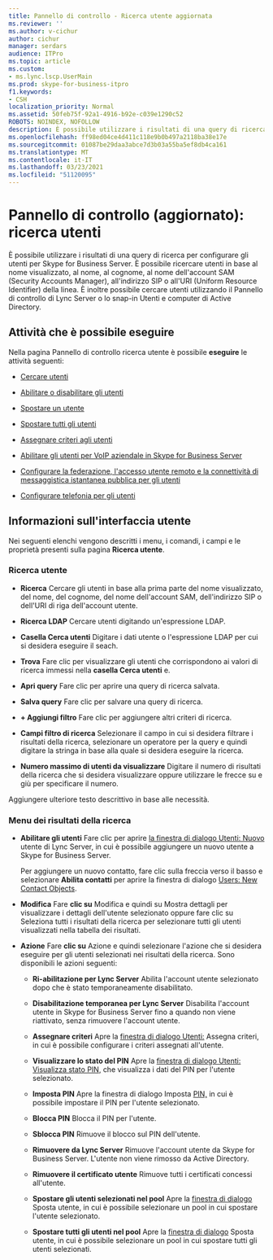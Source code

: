 ```yaml
---
title: Pannello di controllo - Ricerca utente aggiornata
ms.reviewer: ''
ms.author: v-cichur
author: cichur
manager: serdars
audience: ITPro
ms.topic: article
ms.custom:
- ms.lync.lscp.UserMain
ms.prod: skype-for-business-itpro
f1.keywords:
- CSH
localization_priority: Normal
ms.assetid: 50feb75f-92a1-4916-b92e-c039e1290c52
ROBOTS: NOINDEX, NOFOLLOW
description: È possibile utilizzare i risultati di una query di ricerca per configurare gli utenti per Skype for Business Server. È possibile ricercare utenti in base al nome visualizzato, al nome, al cognome, al nome dell'account SAM (Security Accounts Manager), all'indirizzo SIP o all'URI (Uniform Resource Identifier) della linea. È inoltre possibile cercare utenti utilizzando il Pannello di controllo di Lync Server o lo snap-in Utenti e computer di Active Directory.
ms.openlocfilehash: ff98ed04ce4d411c118e9b0b497a2118ba38e17e
ms.sourcegitcommit: 01087be29daa3abce7d3b03a55ba5ef8db4ca161
ms.translationtype: MT
ms.contentlocale: it-IT
ms.lasthandoff: 03/23/2021
ms.locfileid: "51120095"
---
```

# <a name="control-panel---updated-user-search"></a>Pannello di controllo (aggiornato): ricerca utenti

È possibile utilizzare i risultati di una query di ricerca per configurare gli utenti per Skype for Business Server. È possibile ricercare utenti in base al nome visualizzato, al nome, al cognome, al nome dell'account SAM (Security Accounts Manager), all'indirizzo SIP o all'URI (Uniform Resource Identifier) della linea. È inoltre possibile cercare utenti utilizzando il Pannello di controllo di Lync Server o lo snap-in Utenti e computer di Active Directory.

## <a name="tasks-you-can-perform"></a>Attività che è possibile eseguire

Nella pagina Pannello di controllo ricerca utente è possibile **eseguire** le attività seguenti:

- [Cercare utenti](/previous-versions/office/lync-server-2013/lync-server-2013-search-for-lync-server-users)

- [Abilitare o disabilitare gli utenti](/previous-versions/office/lync-server-2013/lync-server-2013-disable-or-re-enable-user-account-for-lync-server)

- [Spostare un utente](ms.lync.lscp.UserMove.md)

- [Spostare tutti gli utenti](ms.lync.lscp.UserMoveAll.md)

- [Assegnare criteri agli utenti](/previous-versions/office/lync-server-2013/lync-server-2013-assigning-per-user-policies)

- [Abilitare gli utenti per VoIP aziendale in Skype for Business Server](../../../deploy/deploy-enterprise-voice/enable-users-for-enterprise-voice.md)

- [Configurare la federazione, l'accesso utente remoto e la connettività di messaggistica istantanea pubblica per gli utenti](/previous-versions/office/lync-server-2013/lync-server-2013-assign-an-external-user-access-policy-to-a-lync-enabled-user)

- [Configurare telefonia per gli utenti](/previous-versions/office/lync-server-2013/lync-server-2013-configure-telephony-for-a-user)



## <a name="ui-reference"></a>Informazioni sull'interfaccia utente

Nei seguenti elenchi vengono descritti i menu, i comandi, i campi e le proprietà presenti sulla pagina **Ricerca utente**.

### <a name="user-search"></a>Ricerca utente

- **Ricerca** Cercare gli utenti in base alla prima parte del nome visualizzato, del nome, del cognome, del nome dell'account SAM, dell'indirizzo SIP o dell'URI di riga dell'account utente.

- **Ricerca LDAP** Cercare utenti digitando un'espressione LDAP.

- **Casella Cerca utenti** Digitare i dati utente o l'espressione LDAP per cui si desidera eseguire il seach.

- **Trova** Fare clic per visualizzare gli utenti che corrispondono ai valori di ricerca immessi nella **casella Cerca utenti** e.

- **Apri query** Fare clic per aprire una query di ricerca salvata.

- **Salva query** Fare clic per salvare una query di ricerca.

- **+ Aggiungi filtro** Fare clic per aggiungere altri criteri di ricerca.

- **Campi filtro di ricerca** Selezionare il campo in cui si desidera filtrare i risultati della ricerca, selezionare un operatore per la query e quindi digitare la stringa in base alla quale si desidera eseguire la ricerca.

- **Numero massimo di utenti da visualizzare** Digitare il numero di risultati della ricerca che si desidera visualizzare oppure utilizzare le frecce su e giù per specificare il numero.

Aggiungere ulteriore testo descrittivo in base alle necessità.

### <a name="search-results-menus"></a>Menu dei risultati della ricerca

- **Abilitare gli utenti** Fare clic per aprire [la finestra di dialogo Utenti: Nuovo](ms.lync.lscp.UserNew.md) utente di Lync Server, in cui è possibile aggiungere un nuovo utente a Skype for Business Server.

    Per aggiungere un nuovo contatto, fare clic sulla freccia verso il basso e selezionare **Abilita contatti** per aprire la finestra di dialogo [Users: New Contact Objects](ms.lync.lscp.UserNewContact.md).

- **Modifica** Fare **clic su** Modifica e quindi su Mostra dettagli  per visualizzare i dettagli dell'utente selezionato oppure fare clic su Seleziona tutti i risultati della ricerca per selezionare tutti gli utenti visualizzati nella tabella dei risultati. 

- **Azione** Fare **clic su** Azione e quindi selezionare l'azione che si desidera eseguire per gli utenti selezionati nei risultati della ricerca. Sono disponibili le azioni seguenti:

  - **Ri-abilitazione per Lync Server** Abilita l'account utente selezionato dopo che è stato temporaneamente disabilitato.

  - **Disabilitazione temporanea per Lync Server** Disabilita l'account utente in Skype for Business Server fino a quando non viene riattivato, senza rimuovere l'account utente.

  - **Assegnare criteri** Apre la [finestra di dialogo Utenti:](ms.lync.lscp.UserAssignPolicy.md) Assegna criteri, in cui è possibile configurare i criteri assegnati all'utente.

  - **Visualizzare lo stato del PIN** Apre la [finestra di dialogo Utenti: Visualizza stato PIN,](ms.lync.lscp.UserViewPin.md) che visualizza i dati del PIN per l'utente selezionato.

  - **Imposta PIN** Apre la finestra di dialogo Imposta [PIN,](ms.lync.lscp.UserSetPin.md) in cui è possibile impostare il PIN per l'utente selezionato.

  - **Blocca PIN** Blocca il PIN per l'utente.

  - **Sblocca PIN** Rimuove il blocco sul PIN dell'utente.

  - **Rimuovere da Lync Server** Rimuove l'account utente da Skype for Business Server. L'utente non viene rimosso da Active Directory.

  - **Rimuovere il certificato utente** Rimuove tutti i certificati concessi all'utente.

  - **Spostare gli utenti selezionati nel pool** Apre la [finestra di dialogo](ms.lync.lscp.UserMove.md) Sposta utente, in cui è possibile selezionare un pool in cui spostare l'utente selezionato.

  - **Spostare tutti gli utenti nel pool** Apre la [finestra di dialogo](ms.lync.lscp.UserMove.md) Sposta utente, in cui è possibile selezionare un pool in cui spostare tutti gli utenti selezionati.